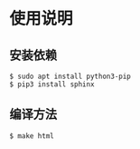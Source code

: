 使用说明
========

安装依赖
--------

    $ sudo apt install python3-pip
    $ pip3 install sphinx

编译方法
--------

    $ make html
